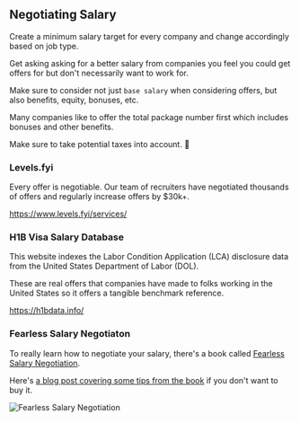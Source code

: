 ## Negotiating Salary

Create a minimum salary target for every company and change accordingly based on job type.

Get asking asking for a better salary from companies you feel you could get offers for but don't necessarily want to work for.

Make sure to consider not just `base salary` when considering offers, but also benefits, equity, bonuses, etc.

Many companies like to offer the total package number first which includes bonuses and other benefits.

Make sure to take potential taxes into account. 💸

### Levels.fyi

Every offer is negotiable. Our team of recruiters have negotiated thousands of offers and regularly increase offers by $30k+.

https://www.levels.fyi/services/

### H1B Visa Salary Database

This website indexes the Labor Condition Application (LCA) disclosure data from the United States Department of Labor (DOL).

These are real offers that companies have made to folks working in the United States so it offers a tangible benchmark reference.

https://h1bdata.info/

### Fearless Salary Negotiaton

To really learn how to negotiate your salary, there's a book called [Fearless Salary Negotiation](http://fearlesssalarynegotiation.com/).

Here's [a blog post covering some tips from the book](http://www.kalzumeus.com/2016/06/03/kalzumeus-podcast-episode-12-salary-negotiation-with-josh-doody/) if you don't want to buy it.

![Fearless Salary Negotiation](https://s-media-cache-ak0.pinimg.com/originals/69/6a/b2/696ab2e5c457087d0528a9104f73197a.jpg)
